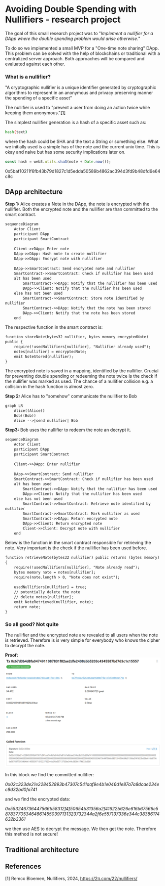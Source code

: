 # Avoiding Double Spending with Nullifiers - research project

The goal of this small research project was to "*Implement a nullifier for a DApp where the double spending problem would arise otherwise.*"

To do so we implemented a small MVP for a "One-time note sharing" DApp. This problem can be solved with the help of blockchains or traditional with a centralized server approach. Both approaches will be compared and evaluated against each other.

### What is a nullifier?
"A cryptographic nullifier is a unique identifier generated by cryptographic algorithms to represent in an anonymous and privacy preserving manner the spending of a specific asset"

The nullifier is used to "prevent a user from doing an action twice while keeping them anonymous."[[1]](#1)

The simplest nullifier generation is a hash of a specific asset such as:
```bash
hash(text)
```
where the hash could be SHA and the text a String or something else. What we initially used is a simple has of the note and the current unix time. This is okay and naive but has some security implications later on.
```javascript
const hash = web3.utils.sha3(note + Date.now());
```
0x5baf10211f6fb43b79d1827c1d5edda50589b4862ac394d3fd9b48dfd6e64c8c
## DApp architecture
**Step 1:**
Alice creates a Note in the DApp, the note is encrypted with the nullifier. Both the encrypted note and the nullifier are than committed to the smart contract.

```mermaid
sequenceDiagram
    Actor Client
    participant DApp
    participant SmartContract
    
    Client->>DApp: Enter note
    DApp->>DApp: Hash note to create nullifier
    DApp->>DApp: Encrypt note with nullifier
    
    DApp->>SmartContract: Send encrypted note and nullifier
    SmartContract->>SmartContract: Check if nullifier has been used
    alt has been used
        SmartContract->>DApp: Notify that the nullifier has been used
        DApp->>Client: Notify that the nullifier has been used
    else has not been used
        SmartContract->>SmartContract: Store note identified by nullifier
        SmartContract->>DApp: Notify that the note has been stored
        DApp->>Client: Notify that the note has been stored
    end

```

The respective function in the smart contract is:
```solidity
function storeNote(bytes32 nullifier, bytes memory encryptedNote) public {
    require(!usedNullifiers[nullifier], "Nullifier already used");
    notes[nullifier] = encryptedNote;
    emit NoteStored(nullifier);
}
```
The encrypted note is saved in a mapping, identified by the nullifier. Crucial for preventing double spending or redeeming the note twice is the check if the nullifier was marked as used. The chance of a nullifier collision e.g. a collision in the hash function is almost zero.

**Step 2:**
Alice has to "somehow" communicate the nullifier to Bob
```mermaid
graph LR
    Alice((Alice))
    Bob((Bob))
    Alice -->|send nullifier| Bob
```
**Step3:**
Bob uses the nullifier to redeem the note an decrypt it.
```mermaid
sequenceDiagram
    Actor Client
    participant DApp
    participant SmartContract
    
    Client->>DApp: Enter nullifier
    
    DApp->>SmartContract: Send nullifier
    SmartContract->>SmartContract: Check if nullifier has been used
    alt has been used
        SmartContract->>DApp: Notify that the nullifier has been used
        DApp->>Client: Notify that the nullifier has been used
    else has not been used
        SmartContract->>SmartContract: Retrieve note identified by nullifier
        SmartContract->>SmartContract: Mark nullifier as used
        SmartContract->>DApp: Return encrypted note
        DApp->>Client: Return encrypted note
        Client->>Client: Decrypt note with nullifier
    end

```
Below is the function in the smart contract responsible for retrieving the note. Very important is the check if the nullifier has been used before. 

```solidity
function retrieveNote(bytes32 nullifier) public returns (bytes memory) {
    require(!usedNullifiers[nullifier], "Note already read");
    bytes memory note = notes[nullifier];
    require(note.length > 0, "Note does not exist");
    
    usedNullifiers[nullifier] = true;
    // potentially delete the note
    // delete notes[nullifier];
    emit NoteRetrieved(nullifier, note);
    return note;
}
```

### So all good? Not quite
The nullifier and the encrypted note are revealed to all users when the note is retrieved. Therefore is is very simple for everybody who knows the cipher to decrypt the note.

**Proof:**
![chain_explorer1.png](/docs/assets/chain_explorer1.png)

In this block we find the committed nullifier: 

*0x02c323de21e228452893b47307c541aaf9e4b1e046d1e87a7a8dcae234ec8d32bd0fa741*

and we find the encrypted data:

*0x553246736447566b58312f4f50654b31356a2f41622b626e616b67566e58783770534646614550397131323732344a2f6e557137336e344c38386174632b3361*

we then use AES to decrypt the message. We then get the note. Therefore this method is not secure!

## Traditional architecture


## References
<a id="1">[1]</a> Remco Bloemen, Nullifiers, 2024, https://2π.com/22/nullifiers/